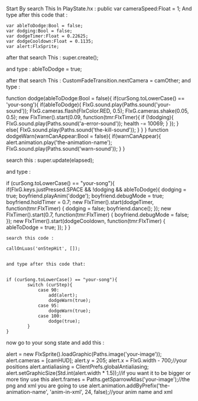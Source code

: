 Start By search This In PlayState.hx : public var cameraSpeed:Float = 1; 
And type after this code that :
        
	
	var ableToDodge:Bool = false;
	var dodging:Bool = false;
	var dodgeTimer:Float = 0.22625;
	var dodgeCooldown:Float = 0.1135;
	var alert:FlxSprite;
  
  
  after that search This : super.create();
  
  and type : 
  ableToDodge = true;
  
  after that search This : CustomFadeTransition.nextCamera = camOther;
  and type :
  
  
  function dodge(ableToDodge:Bool = false){
	if(curSong.toLowerCase() == 'your-song'){
		if(ableToDodge){
			FlxG.sound.play(Paths.sound('your-sound'));
			FlxG.cameras.flash(FlxColor.RED, 0.5);
			FlxG.cameras.shake(0.05, 0.5);
		new FlxTimer().start(0.09, function(tmr:FlxTimer){
			if (!dodging){
				FlxG.sound.play(Paths.sound('a-error-sound'));
				health -= 10069;
			}
		});
		}
		else{
			FlxG.sound.play(Paths.sound('the-kill-sound'));
		}
		}
}
function dodgeWarn(warnCanAppear:Bool = false){
	if(warnCanAppear){
		alert.animation.play('the-animation-name');
		FlxG.sound.play(Paths.sound('warn-sound'));
	}
}


search this : super.update(elapsed);


and type :


if (curSong.toLowerCase() == "your-song"){
			if(FlxG.keys.justPressed.SPACE && !dodging && ableToDodge){
				dodging = true;
				boyfriend.playAnim('dodge');
				boyfriend.debugMode = true;
				boyfriend.holdTimer = 0.7;
			new FlxTimer().start(dodgeTimer, function(tmr:FlxTimer)
                {
                dodging = false;
                boyfriend.dance();
				});
			new FlxTimer().start(0.7, function(tmr:FlxTimer)
				{
				boyfriend.debugMode = false;
				});
			new FlxTimer().start(dodgeCooldown, function(tmr:FlxTimer) 
				{
					ableToDodge = true;
				});
			}
		}
    
    
    search this code : 
    
    callOnLuas('onStepHit', []);
    
    
    and type after this code that:
    
    
    if (curSong.toLowerCase() == "your-song"){
			switch (curStep){
				case 90:
					add(alert);
					dodgeWarn(true);
				case 95:
					dodgeWarn(true);
				case 100:
					dodge(true);
			}
	}
  
  now go to your song state and add this :
  
  
  alert = new FlxSprite().loadGraphic(Paths.image('your-image'));
				alert.cameras = [camHUD];
				alert.y = 205;
				alert.x = FlxG.width - 700;//your positions
				alert.antialiasing = ClientPrefs.globalAntialiasing;
				alert.setGraphicSize(Std.int(alert.width * 1.5));//if you want it to be bigger or more tiny use this
				alert.frames = Paths.getSparrowAtlas('your-image');//the png and xml you are going to use
				alert.animation.addByPrefix('the-animation-name', 'anim-in-xml', 24, false);//your anim name and xml
